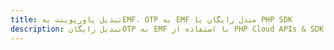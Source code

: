---title: تبدیل پاورپوینت بهEMF، OTP به EMF مبدل رایگان یا PHP SDKdescription: تبدیل رایگانOTP به EMF با استفاده از PHP Cloud APIs & SDK. همچنین اسناد Microsoft PowerPoint را در Cloud ایجاد، ویرایش و رندر کنید.---